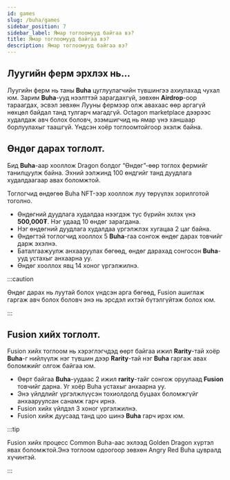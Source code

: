 ```yaml
---
id: games
slug: /buha/games
sidebar_position: 7
sidebar_label: Ямар тоглоомууд байгаа вэ?
title: Ямар тоглоомууд байгаа вэ?
description: Ямар тоглоомууд байгаа вэ?
---
```


## Луугийн ферм эрхлэх нь...
Луугийн ферм нь таны **Buha** цуглуулагчийн түвшингээ ахиулахад чухал юм. Зарим **Buha**-ууд нээлттэй зарагдахгүй, зөвхөн **Airdrop**-оор тараагдах, эсвэл зөвхөн Лууны фермээр олж авахаас өөр аргагүй нөхцөл байдал танд тулгарч магадгүй. Octagon marketplace дээрээс худалдаж авч болох боловч, эзэмшигчид нь ямар үнэ ханшаар борлуулахыг таашгүй. Үндсэн хоёр тоглоомтойгоор эхэлж байна.

## Өндөг дарах тоглолт.
Бид **Buha**-аар хооллож Dragon болдог “Өндөг”-өөр тоглох фермийг танилцуулж байна.
Эхний ээлжинд 100 өндгийг танд дуудлага худалдаагаар авах боломжтой.

Тоглогчид өндөгөө Buha NFT-ээр хооллож луу төрүүлэх зорилготой тоголно.
* Өндөгний дуудлага худалдаа нээгдэж тус бүрийн эхлэх үнэ **500,000₮**. Нэг удаад 10 өндөг зарагдана.
* Нэг өндөгний дуудлага худалдаа үргэлжлэх хугацаа 2 цаг байна.
* Өндөгтэй тоглогчид хооллох 5 **Buha**-гаа сонгож өндөг дарах товчийг дарж эхэлнэ.
* Баталгаажуулж анхааруулах бөгөөд, өндөг дарахад сонгосон **Buha**-ууд устахыг анхаарна уу.
* Өндөг хооллох явц 14 хоног үргэлжилнэ.


:::caution

Өндөг дарах нь луутай болох үндсэн арга бөгөөд, Fusion ашиглаж гаргаж авч болох боловч энэ нь эрсдэл ихтэй бүтэлгүйтэж болох юм.

:::


## Fusion хийх тоглолт.

Fusion хийх тоглоом нь хэрэглэгчдэд өөрт байгаа ижил **Rarity**-тай хоёр **Buha**-г нийлүүлж нэг түвшин дээр **Rarity**-тай нэг **Buha** гаргаж авах боломжийг олгож байгаа юм.


* Өөрт байгаа **Buha**-уудаас 2 ижил **rarity**-тайг сонгож оруулаад **Fusion** товчийг дарна. Уг хоёр Buha устахыг анхаарна уу.
* Энэ үйлдлийг үргэлжлүүсэн тохиолдолд буцаах боломжгүйг анхааруулсан санамж гарч ирнэ.
* Fusion хийх үйлдэл 3 хоног үргэлжилнэ.
* Fusion хийж дуусаад танд цоо шинэ **Buha** гарч ирэх юм.


:::tip

Fusion хийх процесс Common Buha-аас эхлээд Golden Dragon хүртэл явах боломжтой.Энэ тоглоом одоогоор зөвхөн Angry Red Buha цувралд хүчинтэй.

:::
